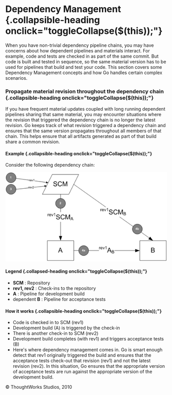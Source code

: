
 

Dependency Management {.collapsible-heading onclick="toggleCollapse($(this));"}
=====================

When you have non-trivial dependency pipeline chains, you may have
concerns about how dependent pipelines and materials interact. For
example, code and tests are checked in as part of the same commit. But
code is built and tested in sequence, so the same material version has
to be used for pipelines that build and test your code. This section
covers some Dependency Management concepts and how Go handles certain
complex scenarios.

### Propagate material revision throughout the dependency chain {.collapsible-heading onclick="toggleCollapse($(this));"}

If you have frequent material updates coupled with long running
dependent pipelines sharing that same material, you may encounter
situations where the revision that triggered the dependency chain is no
longer the latest revision. Go keeps track of what revision triggered a
dependency chain and ensures that the same version propagates throughout
all members of that chain. This helps ensure that all artifacts
generated as part of that build share a common revision.

#### Example {.collapsible-heading onclick="toggleCollapse($(this));"}

Consider the following dependency chain:

![](../resources/images/cruise/tester/dependency_management/revision_propagation.png)

#### Legend {.collapsed-heading onclick="toggleCollapse($(this));"}

-   **SCM** : Repository
-   **rev1, rev2** : Check-ins to the repository
-   **A** : Pipeline for development build
-   dependent **B** : Pipeline for acceptance tests

#### How it works {.collapsible-heading onclick="toggleCollapse($(this));"}

-   Code is checked in to SCM (rev1)
-   Development build (A) is triggered by the check-in
-   There is another check-in to SCM (rev2)
-   Development build completes (with rev1) and triggers acceptance
    tests (B)
-   Here's where dependency management comes in. Go is smart enough
    detect that rev1 originally triggered the build and ensures that the
    acceptance tests check-out that revision (rev1) and not the latest
    revision (rev2). In this situation, Go ensures that the appropriate
    version of acceptance tests are run against the appropriate version
    of the development build.





© ThoughtWorks Studios, 2010

